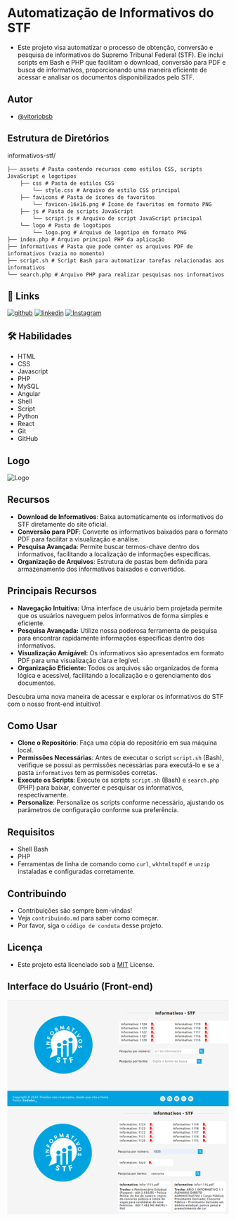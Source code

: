 # Automatização de Informativos do STF

- Este projeto visa automatizar o processo de obtenção, conversão e pesquisa de informativos do Supremo Tribunal Federal (STF). Ele inclui scripts em Bash e PHP que facilitam o download, conversão para PDF e busca de informativos, proporcionando uma maneira eficiente de acessar e analisar os documentos disponibilizados pelo STF.

## Autor

- [@vitoriobsb](https://www.github.com/vitoriobsb)

## Estrutura de Diretórios

informativos-stf/

    ├── assets # Pasta contendo recursos como estilos CSS, scripts JavaScript e logotipos
        ├── css # Pasta de estilos CSS
            └── style.css # Arquivo de estilo CSS principal
        ├── favicons # Pasta de ícones de favoritos
            └── favicon-16x16.png # Ícone de favoritos em formato PNG
        ├── js # Pasta de scripts JavaScript
            └── script.js # Arquivo de script JavaScript principal
        └── logo # Pasta de logotipos
            └── logo.png # Arquivo de logotipo em formato PNG
    ├── index.php # Arquivo principal PHP da aplicação
    ├── informativos # Pasta que pode conter os arquivos PDF de informativos (vazia no momento)
    ├── script.sh # Script Bash para automatizar tarefas relacionadas aos informativos
    └── search.php # Arquivo PHP para realizar pesquisas nos informativos

## 🔗 Links

[![github](https://img.shields.io/badge/my_portfolio-000?style=for-the-badge&logo=ko-fi&logoColor=white)](https://github.com/vitoriobsb)
[![linkedin](https://img.shields.io/badge/linkedin-0A66C2?style=for-the-badge&logo=linkedin&logoColor=white)](https://www.linkedin.com/in/carlos-vitorio-67632954/)
[![Instagram](https://img.shields.io/badge/Instagram-E4405F?style=for-the-badge&logo=instagram&logoColor=white)](https://www.instagram.com/codador_/)

## 🛠 Habilidades

- HTML
- CSS
- Javascript
- PHP
- MySQL
- Angular
- Shell
- Script
- Python
- React
- Git
- GitHub

## Logo

![Logo](https://i.ibb.co/y4phnnD/logo-codador.png)

## Recursos

- **Download de Informativos**: Baixa automaticamente os informativos do STF diretamente do site oficial.
- **Conversão para PDF**: Converte os informativos baixados para o formato PDF para facilitar a visualização e análise.
- **Pesquisa Avançada**: Permite buscar termos-chave dentro dos informativos, facilitando a localização de informações específicas.
- **Organização de Arquivos**: Estrutura de pastas bem definida para armazenamento dos informativos baixados e convertidos.

## Principais Recursos

- **Navegação Intuitiva:** Uma interface de usuário bem projetada permite que os usuários naveguem pelos informativos de forma simples e eficiente.
- **Pesquisa Avançada:** Utilize nossa poderosa ferramenta de pesquisa para encontrar rapidamente informações específicas dentro dos informativos.
- **Visualização Amigável:** Os informativos são apresentados em formato PDF para uma visualização clara e legível.
- **Organização Eficiente:** Todos os arquivos são organizados de forma lógica e acessível, facilitando a localização e o gerenciamento dos documentos.

Descubra uma nova maneira de acessar e explorar os informativos do STF com o nosso front-end intuitivo!

## Como Usar

- **Clone o Repositório**: Faça uma cópia do repositório em sua máquina local.
- **Permissões Necessárias**: Antes de executar o script `script.sh` (Bash), verifique se possui as permissões necessárias para executá-lo e se a pasta `informativos` tem as permissões corretas.
- **Execute os Scripts**: Execute os scripts `script.sh` (Bash) e `search.php` (PHP) para baixar, converter e pesquisar os informativos, respectivamente.
- **Personalize**: Personalize os scripts conforme necessário, ajustando os parâmetros de configuração conforme sua preferência.

## Requisitos

- Shell Bash
- PHP
- Ferramentas de linha de comando como `curl`, `wkhtmltopdf` e `unzip` instaladas e configuradas corretamente.

## Contribuindo

- Contribuições são sempre bem-vindas!
- Veja `contribuindo.md` para saber como começar.
- Por favor, siga o `código de conduta` desse projeto.

## Licença

- Este projeto está licenciado sob a [MIT](https://choosealicense.com/licenses/mit/) License.

## Interface do Usuário (Front-end)

![Projeto](assets/img/readme1.png)![Projeto](assets/img/readme.png)

